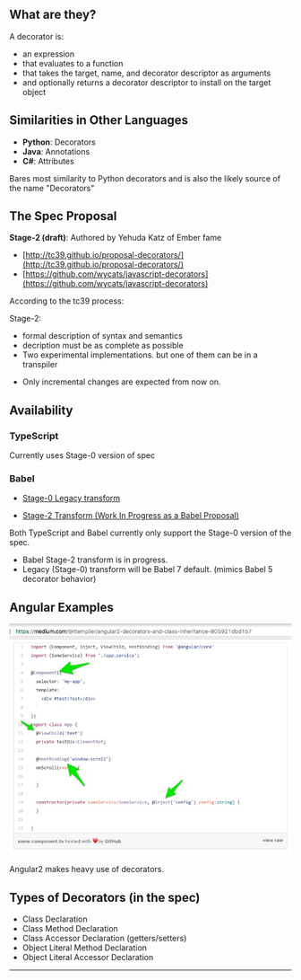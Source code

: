 ## What are they?

A decorator is:

- an expression
- that evaluates to a function
- that takes the target, name, and decorator descriptor as arguments
- and optionally returns a decorator descriptor to install on the target object

## Similarities in Other Languages

- **Python**: Decorators
- **Java**: Annotations
- **C#**: Attributes

<div class="notes">
Bares most similarity to Python decorators and is also the likely source of the name "Decorators"
</div>

## The Spec Proposal

**Stage-2 (draft)**: Authored by Yehuda Katz of Ember fame
    
- [http://tc39.github.io/proposal-decorators/](http://tc39.github.io/proposal-decorators/)
- [https://github.com/wycats/javascript-decorators](https://github.com/wycats/javascript-decorators)

<div class="notes">

According to the tc39 process:

Stage-2:

- formal description of syntax and semantics
- decription must be as complete as possible
- Two experimental implementations. but one of them can be in a transpiler

* Only incremental changes are expected from now on.

</div>

## Availability
### TypeScript

Currently uses Stage-0 version of spec

### Babel

* [Stage-0 Legacy transform](https://github.com/loganfsmyth/babel-plugin-transform-decorators-legacy)

* [Stage-2 Transform (Work In Progress as a Babel Proposal) ](https://github.com/babel/proposals/issues/11)

<div class="notes">

Both TypeScript and Babel currently only support the Stage-0 version of the spec.

- Babel Stage-2 transform is in progress.
- Legacy (Stage-0) transform will be Babel 7 default. (mimics Babel 5 decorator behavior)

</div>

## Angular Examples

![](assets/angular2-decorators.jpg)

<div class="notes">
Angular2 makes heavy use of decorators.
</div>

## Types of Decorators (in the spec)

- Class Declaration
- Class Method Declaration
- Class Accessor Declaration (getters/setters)
- Object Literal Method Declaration
- Object Literal Accessor Declaration

---
